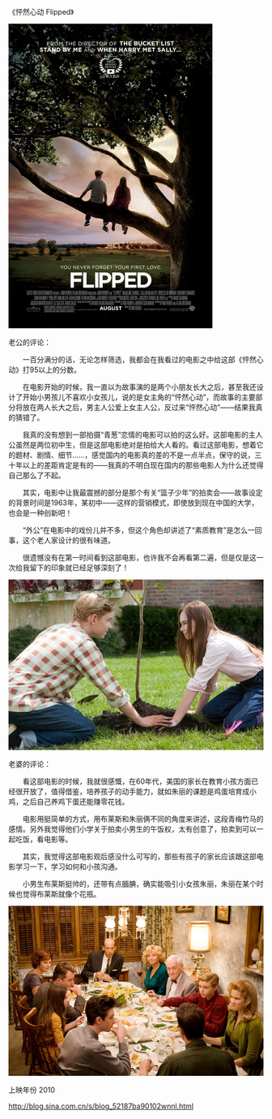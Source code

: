 《怦然心动 Flipped》

			
![](./img/001vda4xzy73qceZCiVa5&690.jpg)


老公的评论：

　　一百分满分的话，无论怎样筛选，我都会在我看过的电影之中给这部《怦然心动》打95以上的分数。


　　在电影开始的时候，我一直以为故事演的是两个小朋友长大之后，甚至我还设计了开始小男孩儿不喜欢小女孩儿，说的是女主角的“怦然心动”，而故事的主要部分将放在两人长大之后，男主人公爱上女主人公，反过来“怦然心动”——结果我真的猜错了。


　　我真的没有想到一部拍摄“青葱”恋情的电影可以拍的这么好。这部电影的主人公虽然是两位初中生，但是这部电影绝对是拍给大人看的。看过这部电影，想着它的题材、剧情、细节……，感觉国内的电影真的差的不是一点半点，保守的说，三十年以上的差距肯定是有的——我真的不明白现在国内的那些电影人为什么还觉得自己那么了不起。


　　其实，电影中让我最震撼的部分是那个有关“篮子少年”的拍卖会——故事设定的背景时间是1963年，某初中——这样的营销模式，即使放到现在中国的大学，也会是一种创新吧！

　　“外公”在电影中的戏份儿并不多，但这个角色却讲述了“素质教育”是怎么一回事，这个老人家设计的很有味道。

　　很遗憾没有在第一时间看到这部电影，也许我不会再看第二遍，但是仅是这一次给我留下的印象就已经足够深刻了！

![](./img/001vda4xzy73qcjBTIc18&690.jpg)


老婆的评论：


　　看这部电影的时候，我就很感慨，在60年代，美国的家长在教育小孩方面已经很开放了，值得借鉴，培养孩子的动手能力，就如朱丽的课题是鸡蛋培育成小鸡，之后自己养鸡下蛋还能赚零花钱。


　　电影用挺简单的方式，用布莱斯和朱丽俩不同的角度来讲述，这段青梅竹马的感情。另外我觉得他们小学关于拍卖小男生的午饭权，太有创意了，拍卖到可以一起吃饭，看电影等。

　　其实，我觉得这部电影观后感没什么可写的，那些有孩子的家长应该跟这部电影学习一下，学习如何和小孩沟通。

　　小男生布莱斯挺帅的，还带有点腼腆，确实能吸引小女孩朱丽，朱丽在某个时候也觉得布莱斯就像个花瓶。

![](./img/001vda4xzy73qcrnVLcca&690.jpg)


上映年份 2010							
		
http://blog.sina.com.cn/s/blog_52187ba90102wnnl.html
